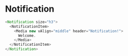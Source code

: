 # Notification

```javascript
<Notification size="h3">
  <NotificationItem>
    <Media new vAlign="middle" header="Notification!">
      Welcome.
    </Media>
  </NotificationItem>
</Notification>
```
